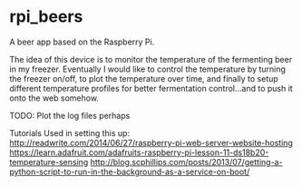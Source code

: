 # rpi_beers
A beer app based on the Raspberry Pi.

The idea of this device is to monitor the temperature of the fermenting beer in my freezer. Eventually I would like to control the temperature by turning the freezer on/off, to plot the temperature over time, and finally to setup different temperature profiles for better fermentation control...and to push it onto the web somehow.


TODO:
Plot the log files perhaps

Tutorials Used in setting this up:
http://readwrite.com/2014/06/27/raspberry-pi-web-server-website-hosting
https://learn.adafruit.com/adafruits-raspberry-pi-lesson-11-ds18b20-temperature-sensing
http://blog.scphillips.com/posts/2013/07/getting-a-python-script-to-run-in-the-background-as-a-service-on-boot/
